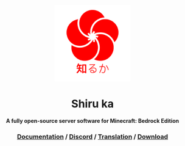 <p align="center"><a href="https://shiruka.github.io"><img src="logo/SHIRUKA.png" width="200px"/></a></p>
<h1 align="center">Shiru ka</h1>
<p align="center"><strong>A fully open-source server software for Minecraft: Bedrock Edition</strong></p>
<h3 align="center">
  <a href="https://shiruka.github.io">Documentation</a>
/
  <a href="https://discord.gg/VacpRnazaS">Discord</a> 
/
  <a href="https://crowdin.com/project/shiru-ka">Translation</a>
/
  <a href="https://nightly.link/shiruka/shiruka/workflows/build/master/shiruka.zip">Download</a>
</h3>
